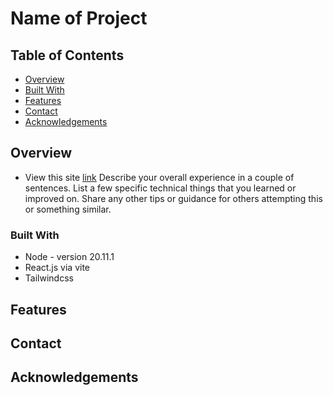 # Name of Project

## Table of Contents

- [Overview](#overview)
- [Built With](#built-with)
- [Features](#features)
- [Contact](#contact)
- [Acknowledgements](#acknowledgements)

## Overview
   - View this site [link](https://punith-kumar-pr.netlify.app)
    Describe your overall experience in a couple of sentences.
    List a few specific technical things that you learned or improved on.
    Share any other tips or guidance for others attempting this or something similar.


### Built With

- Node - version 20.11.1
- React.js via vite
- Tailwindcss

## Features

<!-- TODO: List what specific 'user problems' that this application solves. -->

## Contact

<!-- TODO: Include icons and links to your RELEVANT, PROFESSIONAL 'DEV-ORIENTED' social media. LinkedIn and dev.to are minimum. -->

## Acknowledgements

<!-- TODO: List any blog posts, tutorials or plugins that you may have used to complete the project. Only list those that had a significant impact. Obviously, we all 'Google' stuff while working on our things, but maybe something in particular stood out as a 'major contributor' to your skill set for this project. -->
